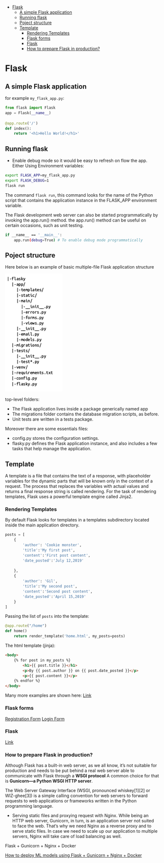 <!--ts-->
   * [Flask](#flask)
      * [A simple Flask application](#a-simple-flask-application)
      * [Running flask](#running-flask)
      * [Poject structure](#poject-structure)
      * [Template](#template)
         * [Rendering Templates](#rendering-templates)
         * [Flask forms](#flask-forms)
         * [Flask](#flask-1)
         * [How to prepare Flask in production?](#how-to-prepare-flask-in-production)

<!-- Added by: gil_diy, at: Sat 05 Mar 2022 11:01:27 IST -->

<!--te-->

# Flask

## A simple Flask application

for example `my_flask_app.py`:

```python
from flask import Flask
app = Flask(__name__)

@app.route('/')
def index():
	return '<h1>Hello World!</h1>'
```

## Running flask

* Enable debug mode so it would be easy to refresh on flow the app.
Either Using Environment variables:

```bash
export FLASK_APP=my_flask_app.py
export FLASK_DEBUG=1
flask run
```

The command `flask run`, this command looks for the name of the Python script that contains the application instance in the FLASK_APP environment variable.


The Flask development web server can also be started programmatically by invoking the app.run() method. the app.run() method can be useful on certain occasions, such as unit testing.

```bash
if __name__ == '__main__':
    app.run(debug=True) # To enable debug mode programmatically
```


## Poject structure
Here below is an example of basic multiple-file Flask application structure

<img src="images/flask/struct.png" title="project structure">


top-level folders:
* The Flask application lives inside a package generically named app
* The migrations folder contains the database migration scripts, as before.
* Unit tests are written in a tests package.

Moreover there are some essentials files:
* config.py stores the configuration settings.
* flasky.py defines the Flask application instance, and also includes a few tasks that help manage the application.

## Template

A template is a file that contains the text of a response, with placeholder variables for the dynamic parts that will be known only in the context of a request. The process that replaces the variables with actual values and returns a final response string is called rendering. For the task of rendering templates, Flask uses a powerful template engine called Jinja2.


### Rendering Templates

By default Flask looks for templates in a templates subdirectory located inside the main application directory.

```python
posts = [
	{
		'author': 'Cookie monster',
		'title':'My first post',
		'content':'First post content',
		'date_posted':'July 12,2019'

	},
	{
		'author': 'Gil',
		'title':'My second post',
		'content':'Second post content',
		'date_posted':'April 15,2019'
	}
]
```

Passing the list of `posts` into the template:

```python
@app.route("/home")
def home()
	return render_template('home.html', my_posts=posts)
```

The html template (jinja):

```html
<body>
	{% for post in my_posts %}
		<h1>{{ post.title }}</h1>
		<p>By {{ post.author }} on {{ post.date_posted }}</p>
		<p>{{ post.content }}</p>
	{% endfor %}
</body>
```

Many more examples are shown here: [Link](http://jinja.pocoo.org/docs/2.10/templates/)

### Flask forms

[Registration Form](https://youtu.be/UIJKdCIEXUQ?t=153)
[Login Form](https://youtu.be/UIJKdCIEXUQ?t=528)


### Flask 

[Link](https://www.toptal.com/flask/flask-production-recipes)


### How to prepare Flask in production?

Although Flask has a built-in web server, as we all know, it’s not suitable for production and needs to be put behind a real web server able to communicate with Flask through a **WSGI protocol**
A common choice for that is **Gunicorn—a Python WSGI HTTP server**.

The Web Server Gateway Interface (WSGI, pronounced whiskey[1][2] or WIZ-ghee[3]) is a simple calling convention for web servers to forward requests to web applications or frameworks written in the Python programming language.

* Serving static files and proxying request with Nginx. While being an HTTP web server, Gunicorn, in turn, is an application server not suited to face the web.
That’s why we need Nginx as a reverse proxy and to serve static files. In case we need to scale up our application to multiple servers, Nginx will take care of load balancing as well.



Flask + Gunicorn + Nginx + Docker


[How to deploy ML models using Flask + Gunicorn + Nginx + Docker](https://towardsdatascience.com/how-to-deploy-ml-models-using-flask-gunicorn-nginx-docker-9b32055b3d0)


